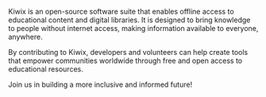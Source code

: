 Kiwix is an open-source software suite that enables offline access to educational content and digital libraries. It is designed to bring knowledge to people without internet access, making information available to everyone, anywhere. 

By contributing to Kiwix, developers and volunteers can help create tools that empower communities worldwide through free and open access to educational resources. 

Join us in building a more inclusive and informed future!
